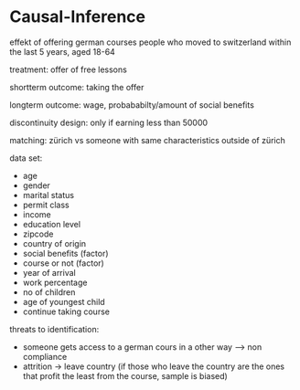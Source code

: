 # Causal-Inference

effekt of offering german courses
people who moved to switzerland within the last 5 years, aged 18-64

treatment: offer of free lessons

shortterm outcome: taking the offer

longterm outcome: wage, probababilty/amount of social benefits

discontinuity design: only if earning less than 50000

matching: zürich vs someone with same characteristics outside of zürich



data set:
- age
- gender
- marital status
- permit class
- income
- education level
- zipcode
- country of origin
- social benefits (factor)
- course or not (factor)
- year of arrival
- work percentage
- no of children
- age of youngest child
- continue taking course

threats to identification:
- someone gets access to a german cours in a other way
--> non compliance
- attrition -> leave country (if those who leave the country are the ones that profit the least from the course, sample is biased)
